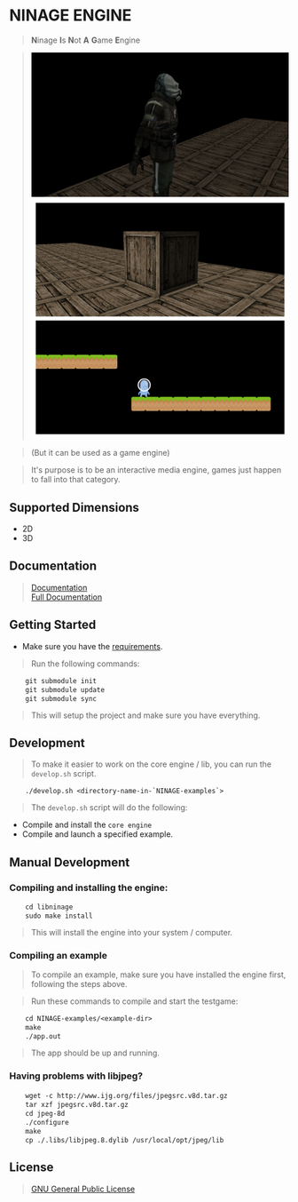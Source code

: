 # NINAGE ENGINE
> **N**inage **I**s **N**ot **A** **G**ame **E**ngine

> ![picture of 3d model](screenshots/3dmodel.png)
> ![showcase](screenshots/display.jpg)

> (But it can be used as a game engine)

> It's purpose is to be an interactive media engine, games just happen
> to fall into that category.

## Supported Dimensions
* 2D
* 3D

## Documentation
> [Documentation](DOCUMENTATION.md)  
> [Full Documentation](https://sebbekarlsson.github.io/NINAGE-Engine/)

## Getting Started
* Make sure you have the [requirements](REQUIREMENTS.md).
> Run the following commands:

        git submodule init
        git submodule update
        git submodule sync

> This will setup the project and make sure you have everything.

## Development
> To make it easier to work on the core engine / lib, you can run
> the `develop.sh` script.

        ./develop.sh <directory-name-in-`NINAGE-examples`>

> The `develop.sh` script will do the following:
* Compile and install the `core engine`
* Compile and launch a specified example.

## Manual Development
### Compiling and installing the engine:

        cd libninage
        sudo make install

> This will install the engine into your system / computer.

### Compiling an example
> To compile an example, make sure you have installed the engine first,
> following the steps above.

> Run these commands to compile and start the testgame:

        cd NINAGE-examples/<example-dir>
        make
        ./app.out

> The app should be up and running.

### Having problems with libjpeg?

        wget -c http://www.ijg.org/files/jpegsrc.v8d.tar.gz
        tar xzf jpegsrc.v8d.tar.gz
        cd jpeg-8d
        ./configure
        make
        cp ./.libs/libjpeg.8.dylib /usr/local/opt/jpeg/lib

## License
> [GNU General Public License](LICENSE.md)
